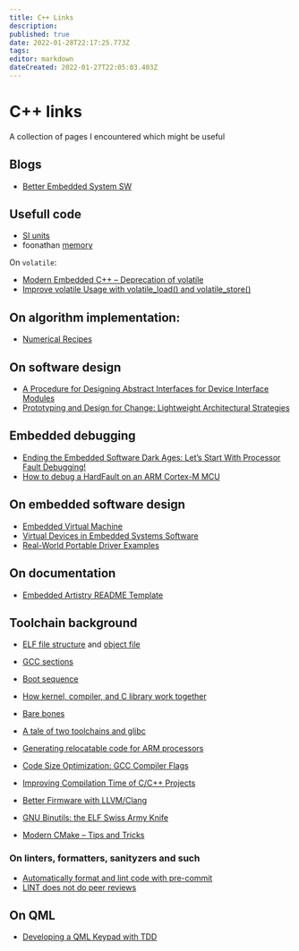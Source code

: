 ```yaml
---
title: C++ Links
description: 
published: true
date: 2022-01-28T22:17:25.773Z
tags: 
editor: markdown
dateCreated: 2022-01-27T22:05:03.403Z
---
```


# C++ links

A collection of pages I encountered which might be useful

## Blogs

* [Better Embedded System SW](https://betterembsw.blogspot.com/)

## Usefull code
* [SI units](https://github.com/bernedom/SI)
* foonathan [memory](https://github.com/foonathan/memory)

On `volatile`:
* [Modern Embedded C++ – Deprecation of volatile](https://blog.feabhas.com/2021/05/modern-embedded-c-deprecation-of-volatile/#more-3495)
* [Improve volatile Usage with volatile_load() and volatile_store()](https://embeddedartistry.com/blog/2019/03/11/improve-volatile-usage-with-volatile_load-and-volatile_store/)



## On algorithm implementation:
* [Numerical Recipes](http://numerical.recipes/)

## On software design
* [A Procedure for Designing Abstract Interfaces for Device Interface Modules](https://embeddedartistry.com/fieldatlas/a-procedure-for-designing-abstract-interfaces-for-device-interface-modules/)
* [Prototyping and Design for Change: Lightweight Architectural Strategies](https://embeddedartistry.com/blog/2020/01/20/prototyping-for-portability-lightweight-architectural-strategies/)

## Embedded debugging

* [Ending the Embedded Software Dark Ages: Let’s Start With Processor Fault Debugging!](https://embeddedartistry.com/blog/2021/01/11/hard-fault-debugging/)
* [How to debug a HardFault on an ARM Cortex-M MCU](https://interrupt.memfault.com/blog/cortex-m-fault-debug?query=hardfault)

## On embedded software design

* [Embedded Virtual Machine](https://github.com/embvm)
* [Virtual Devices in Embedded Systems Software](https://embeddedartistry.com/blog/2020/08/03/virtual-devices-in-embedded-systems-software/)
* [Real-World Portable Driver Examples](https://embeddedartistry.com/blog/2020/11/23/real-world-portable-driver-examples/)

## On documentation

* [Embedded Artistry README Template](https://embeddedartistry.com/blog/2017/11/30/embedded-artistry-readme-template/)

## Toolchain background

* [ELF file structure](https://wiki.osdev.org/ELF) and [object file](https://en.wikipedia.org/wiki/Object_file)
* [GCC sections](https://gcc.gnu.org/onlinedocs/gccint/Sections.html)
* [Boot sequence](https://wiki.osdev.org/Boot_sequence)
* [How kernel, compiler, and C library work together](https://wiki.osdev.org/How_kernel,_compiler,_and_C_library_work_together)
* [Bare bones](https://wiki.osdev.org/Bare_bones)
* [A tale of two toolchains and glibc](https://www.collabora.com/news-and-blog/blog/2021/09/30/a-tale-of-two-toolchains-and-glibc/)
* [Generating relocatable code for ARM processors](https://blog.llvm.org/posts/2021-10-01-generating-relocatable-code-for-arm-processors/)

* [Code Size Optimization: GCC Compiler Flags](https://interrupt.memfault.com/blog/code-size-optimization-gcc-flags?query=improving%20compilation%20time)
* [Improving Compilation Time of C/C++ Projects](https://interrupt.memfault.com/blog/improving-compilation-times-c-cpp-projects?query=improving%20compilation%20time)
* [Better Firmware with LLVM/Clang](https://interrupt.memfault.com/blog/arm-cortexm-with-llvm-clang?query=better%20firmware%20with%20llvm)
* [GNU Binutils: the ELF Swiss Army Knife](https://interrupt.memfault.com/blog/gnu-binutils?query=gnu%20binutil)

* [Modern CMake – Tips and Tricks](https://www.incredibuild.com/blog/modern-cmake-tips-and-tricks)

### On linters, formatters, sanityzers and such

* [Automatically format and lint code with pre-commit](https://interrupt.memfault.com/blog/pre-commit?query=automatically%20format%20and%20lint)
* [LINT does not do peer reviews](https://betterembsw.blogspot.com/2020/08/lint-does-not-do-peer-reviews.html)

## On QML

* [Developing a QML Keypad with TDD](https://embeddeduse.com/2021/11/18/developing-a-qml-keypad-with-tdd/)

